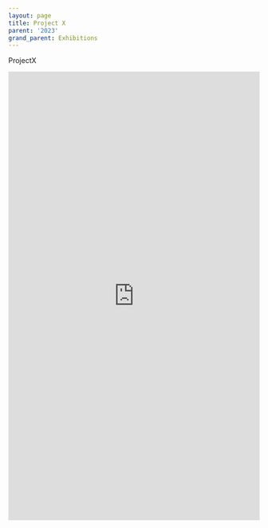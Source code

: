 ```yaml
---
layout: page
title: Project X
parent: '2023'
grand_parent: Exhibitions
---
```


ProjectX

<iframe width='100%' height='900px' src='https://my.matterport.com/show/?m=FNPNBQ3D4k1' frameborder='0' allowfullscreen allow='xr-spatial-tracking'></iframe>

